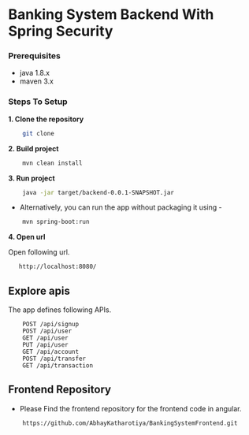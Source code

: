 # Banking System Backend With Spring Security

### Prerequisites
* java 1.8.x
* maven 3.x

### Steps To Setup

**1. Clone the repository**
```bash
    git clone 
```

**2. Build project**
```bash
    mvn clean install
``` 

**3. Run project** 
```bash
    java -jar target/backend-0.0.1-SNAPSHOT.jar
``` 
- Alternatively, you can run the app without packaging it using -
```bash
    mvn spring-boot:run
```

**4. Open url**  
  
Open following url.
```
   http://localhost:8080/ 
```

  ## Explore apis 

The app defines following APIs. 
 
```   
    POST /api/signup   
    POST /api/user
    GET /api/user
    PUT /api/user
    GET /api/account
    POST /api/transfer
    GET /api/transaction      
```

## Frontend Repository

- Please Find the frontend repository for the frontend code in angular. 
```link
    https://github.com/AbhayKatharotiya/BankingSystemFrontend.git
```
